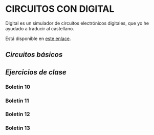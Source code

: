 # CIRCUITOS CON DIGITAL

Digital es un simulador de circuitos electrónicos digitales, que yo he ayudado a traducir al castellano.  

Está disponible en [este enlace](https://github.com/hneemann/Digital/).

## _Circuitos básicos_

## _Ejercicios de clase_

### Boletín 10  


### Boletín 11  


### Boletín 12  


### Boletín 13  


